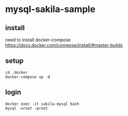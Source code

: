 # mysql-sakila-sample

## install
need to install docker-compose
https://docs.docker.com/compose/install/#master-builds

## setup
```
cd .docker
docker-compose up -d
```

## login
```
docker exec -it sakila-mysql bash
mysql -uroot -proot
```

